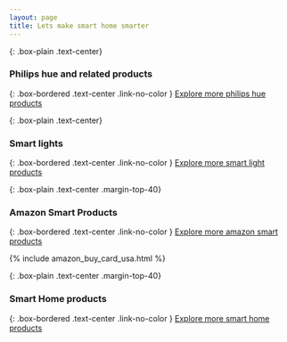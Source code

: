 ```yaml
---
layout: page
title: Lets make smart home smarter
---
```


{: .box-plain .text-center}
### Philips hue and related products

<script type="text/javascript">
amzn_assoc_placement = "adunit0";
amzn_assoc_search_bar = "false";
amzn_assoc_tracking_id = "huehello-20";
amzn_assoc_ad_mode = "search";
amzn_assoc_ad_type = "smart";
amzn_assoc_marketplace = "amazon";
amzn_assoc_region = "US";
amzn_assoc_title = "";
amzn_assoc_default_search_phrase = "philips hue";
amzn_assoc_default_category = "All";
amzn_assoc_linkid = "0ee4c68a5309c69d7807b09132174d7a";
</script>
<script src="//z-na.amazon-adsystem.com/widgets/onejs?MarketPlace=US"></script>

{: .box-bordered .text-center .link-no-color }
[Explore more philips hue products]()

{: .box-plain .text-center}
### Smart lights
<script type="text/javascript">
amzn_assoc_placement = "adunit0";
amzn_assoc_search_bar = "false";
amzn_assoc_tracking_id = "huehello-20";
amzn_assoc_ad_mode = "search";
amzn_assoc_ad_type = "smart";
amzn_assoc_marketplace = "amazon";
amzn_assoc_region = "US";
amzn_assoc_title = "";
amzn_assoc_default_search_phrase = "smart light";
amzn_assoc_default_category = "All";
amzn_assoc_linkid = "630ad1a012b28c5769c6534e76c369b5";
</script>
<script src="//z-na.amazon-adsystem.com/widgets/onejs?MarketPlace=US"></script>
{: .box-bordered .text-center .link-no-color }
[Explore more smart light products]()


{: .box-plain .text-center .margin-top-40}
### Amazon Smart Products

<script type="text/javascript">
amzn_assoc_placement = "adunit0";
amzn_assoc_search_bar = "false";
amzn_assoc_tracking_id = "huehello-20";
amzn_assoc_ad_mode = "search";
amzn_assoc_ad_type = "smart";
amzn_assoc_marketplace = "amazon";
amzn_assoc_region = "US";
amzn_assoc_title = "";
amzn_assoc_default_search_phrase = "amazon smart devices";
amzn_assoc_default_category = "All";
amzn_assoc_linkid = "0ee4c68a5309c69d7807b09132174d7a";
</script>
<script src="//z-na.amazon-adsystem.com/widgets/onejs?MarketPlace=US"></script>

<script type="text/javascript">
amzn_assoc_placement = "adunit0";
amzn_assoc_search_bar = "false";
amzn_assoc_tracking_id = "huehello-20";
amzn_assoc_ad_mode = "search";
amzn_assoc_ad_type = "smart";
amzn_assoc_marketplace = "amazon";
amzn_assoc_region = "US";
amzn_assoc_title = "";
amzn_assoc_default_search_phrase = "amazon kindle ";
amzn_assoc_default_category = "All";
amzn_assoc_linkid = "0ee4c68a5309c69d7807b09132174d7a";
</script>
<script src="//z-na.amazon-adsystem.com/widgets/onejs?MarketPlace=US"></script>

{: .box-bordered .text-center .link-no-color }
[Explore more amazon smart products]()

{% include amazon_buy_card_usa.html %}

{: .box-plain .text-center .margin-top-40}
### Smart Home products

<script type="text/javascript">
amzn_assoc_placement = "adunit0";
amzn_assoc_search_bar = "false";
amzn_assoc_tracking_id = "huehello-20";
amzn_assoc_ad_mode = "search";
amzn_assoc_ad_type = "smart";
amzn_assoc_marketplace = "amazon";
amzn_assoc_region = "US";
amzn_assoc_title = "";
amzn_assoc_default_search_phrase = "smart home";
amzn_assoc_default_category = "All";
amzn_assoc_linkid = "0ee4c68a5309c69d7807b09132174d7a";
</script>
<script src="//z-na.amazon-adsystem.com/widgets/onejs?MarketPlace=US"></script>
{: .box-bordered .text-center .link-no-color }
[Explore more smart home products]()
